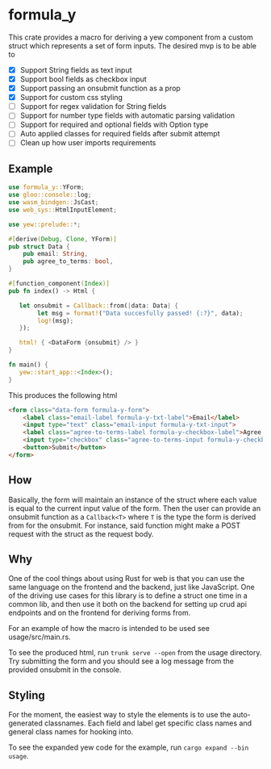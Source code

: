 # formula_y

This crate provides a macro for deriving a yew component from a custom struct which represents
a set of form inputs. The desired mvp is to be able to

- [x] Support String fields as text input
- [x] Support bool fields as checkbox input
- [x] Support passing an onsubmit function as a prop
- [x] Support for custom css styling
- [ ] Support for regex validation for String fields
- [ ] Support for number type fields with automatic parsing validation
- [ ] Support for required and optional fields with Option type
- [ ] Auto applied classes for required fields after submit attempt
- [ ] Clean up how user imports requirements

## Example
```rust
use formula_y::YForm;
use gloo::console::log;
use wasm_bindgen::JsCast;
use web_sys::HtmlInputElement;

use yew::prelude::*;

#[derive(Debug, Clone, YForm)]
pub struct Data {
    pub email: String,
    pub agree_to_terms: bool,
}

#[function_component(Index)]
pub fn index() -> Html {

   let onsubmit = Callback::from(|data: Data| {
        let msg = format!("Data succesfully passed! {:?}", data);
        log!(msg);
   });

   html! { <DataForm {onsubmit} /> }
}

fn main() {
   yew::start_app::<Index>();
}
```

This produces the following html
```html
<form class="data-form formula-y-form">
    <label class="email-label formula-y-txt-label">Email</label>
    <input type="text" class="email-input formula-y-txt-input">
    <label class="agree-to-terms-label formula-y-checkbox-label">Agree To Terms</label>
    <input type="checkbox" class="agree-to-terms-input formula-y-checkbox">
    <button>Submit</button>
</form>
```

## How
Basically, the form will maintain an instance of the struct where each value is equal to the current input
value of the form. Then the user can provide an onsubmit function as a `Callback<T>` where `T`
is the type the form is derived from for the onsubmit. For instance,
said function might make a POST request with the struct as the request body.


## Why
One of the cool things about using Rust for web is that you can use the same language on the frontend and
the backend, just like JavaScript. One of the driving use cases for this library is to define a struct one time in a
common lib, and then use it both on the backend for setting up crud api endpoints and on the frontend for
deriving forms from.

For an example of how the macro is intended to be used see usage/src/main.rs.

To see the produced
html, run `trunk serve --open` from the usage directory. Try submitting the form and you should see a log message from the provided onsubmit
in the console.

## Styling
For the moment, the easiest way to style the elements is to use the auto-generated classnames. Each field and label get specific class
names and general class names for hooking into.

To see the expanded yew code for the example, run `cargo expand --bin usage`.
